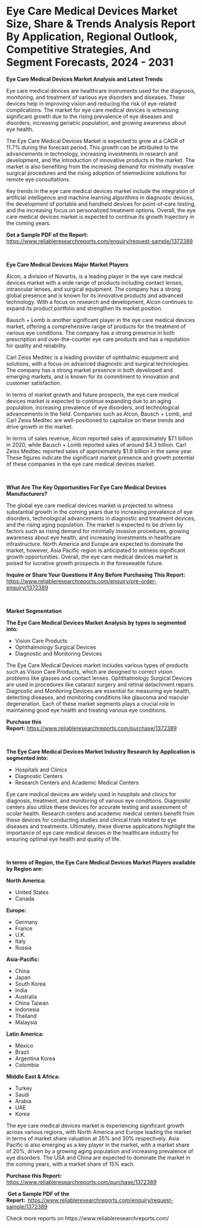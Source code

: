 <p><h1>Eye Care Medical Devices Market Size, Share & Trends Analysis Report By Application, Regional Outlook, Competitive Strategies, And Segment Forecasts, 2024 - 2031</h1></p><p><strong>Eye Care Medical Devices Market Analysis and Latest Trends</strong></p>
<p><p>Eye care medical devices are healthcare instruments used for the diagnosis, monitoring, and treatment of various eye disorders and diseases. These devices help in improving vision and reducing the risk of eye-related complications. The market for eye care medical devices is witnessing significant growth due to the rising prevalence of eye diseases and disorders, increasing geriatric population, and growing awareness about eye health.</p><p>The Eye Care Medical Devices Market is expected to grow at a CAGR of 11.7% during the forecast period. This growth can be attributed to the advancements in technology, increasing investments in research and development, and the introduction of innovative products in the market. The market is also benefiting from the increasing demand for minimally invasive surgical procedures and the rising adoption of telemedicine solutions for remote eye consultations.</p><p>Key trends in the eye care medical devices market include the integration of artificial intelligence and machine learning algorithms in diagnostic devices, the development of portable and handheld devices for point-of-care testing, and the increasing focus on personalized treatment options. Overall, the eye care medical devices market is expected to continue its growth trajectory in the coming years.</p></p>
<p><strong>Get a Sample PDF of the Report:&nbsp;</strong> <a href="https://www.reliableresearchreports.com/enquiry/request-sample/1372389">https://www.reliableresearchreports.com/enquiry/request-sample/1372389</a></p>
<p>&nbsp;</p>
<p><strong>Eye Care Medical Devices Major Market Players</strong></p>
<p><p>Alcon, a division of Novartis, is a leading player in the eye care medical devices market with a wide range of products including contact lenses, intraocular lenses, and surgical equipment. The company has a strong global presence and is known for its innovative products and advanced technology. With a focus on research and development, Alcon continues to expand its product portfolio and strengthen its market position.</p><p>Bausch + Lomb is another significant player in the eye care medical devices market, offering a comprehensive range of products for the treatment of various eye conditions. The company has a strong presence in both prescription and over-the-counter eye care products and has a reputation for quality and reliability.</p><p>Carl Zeiss Meditec is a leading provider of ophthalmic equipment and solutions, with a focus on advanced diagnostic and surgical technologies. The company has a strong market presence in both developed and emerging markets, and is known for its commitment to innovation and customer satisfaction.</p><p>In terms of market growth and future prospects, the eye care medical devices market is expected to continue expanding due to an aging population, increasing prevalence of eye disorders, and technological advancements in the field. Companies such as Alcon, Bausch + Lomb, and Carl Zeiss Meditec are well-positioned to capitalize on these trends and drive growth in the market.</p><p>In terms of sales revenue, Alcon reported sales of approximately $7.1 billion in 2020, while Bausch + Lomb reported sales of around $4.3 billion. Carl Zeiss Meditec reported sales of approximately $1.6 billion in the same year. These figures indicate the significant market presence and growth potential of these companies in the eye care medical devices market.</p></p>
<p>&nbsp;</p>
<p><strong>What Are The Key Opportunities For Eye Care Medical Devices Manufacturers?</strong></p>
<p><p>The global eye care medical devices market is projected to witness substantial growth in the coming years due to increasing prevalence of eye disorders, technological advancements in diagnostic and treatment devices, and the rising aging population. The market is expected to be driven by factors such as rising demand for minimally invasive procedures, growing awareness about eye health, and increasing investments in healthcare infrastructure. North America and Europe are expected to dominate the market, however, Asia Pacific region is anticipated to witness significant growth opportunities. Overall, the eye care medical devices market is poised for lucrative growth prospects in the foreseeable future.</p></p>
<p><strong>Inquire or Share Your Questions If Any Before Purchasing This Report:</strong> <a href="https://www.reliableresearchreports.com/enquiry/pre-order-enquiry/1372389">https://www.reliableresearchreports.com/enquiry/pre-order-enquiry/1372389</a></p>
<p>&nbsp;</p>
<p><strong>Market Segmentation</strong></p>
<p><strong>The Eye Care Medical Devices Market Analysis by types is segmented into:</strong></p>
<p><ul><li>Vision Care Products</li><li>Ophthalmology Surgical Devices</li><li>Diagnostic and Monitoring Devices</li></ul></p>
<p><p>The Eye Care Medical Devices market includes various types of products such as Vision Care Products, which are designed to correct vision problems like glasses and contact lenses. Ophthalmology Surgical Devices are used in procedures like cataract surgery and retinal detachment repairs. Diagnostic and Monitoring Devices are essential for measuring eye health, detecting diseases, and monitoring conditions like glaucoma and macular degeneration. Each of these market segments plays a crucial role in maintaining good eye health and treating various eye conditions.</p></p>
<p><strong>Purchase this Report:&nbsp;</strong><a href="https://www.reliableresearchreports.com/purchase/1372389">https://www.reliableresearchreports.com/purchase/1372389</a></p>
<p>&nbsp;</p>
<p><strong>The Eye Care Medical Devices Market Industry Research by Application is segmented into:</strong></p>
<p><ul><li>Hospitals and Clinics</li><li>Diagnostic Centers</li><li>Research Centers and Academic Medical Centers</li></ul></p>
<p><p>Eye care medical devices are widely used in hospitals and clinics for diagnosis, treatment, and monitoring of various eye conditions. Diagnostic centers also utilize these devices for accurate testing and assessment of ocular health. Research centers and academic medical centers benefit from these devices for conducting studies and clinical trials related to eye diseases and treatments. Ultimately, these diverse applications highlight the importance of eye care medical devices in the healthcare industry for ensuring optimal eye health and quality of life.</p></p>
<p>&nbsp;</p>
<p><strong>In terms of Region, the Eye Care Medical Devices Market Players available by Region are:</strong></p>
<p>
    <p> <strong> North America: </strong>
        <ul>
            <li>United States</li>
            <li>Canada</li>
        </ul>
        </p> 
    <p> <strong> Europe: </strong>
        <ul>
            <li>Germany</li>
            <li>France</li>
            <li>U.K.</li>
            <li>Italy</li>
            <li>Russia</li>
        </ul>
        </p> 
    <p> <strong> Asia-Pacific: </strong>
        <ul>
            <li>China</li>
            <li>Japan</li>
            <li>South Korea</li>
            <li>India</li>
            <li>Australia</li>
            <li>China Taiwan</li>
            <li>Indonesia</li>
            <li>Thailand</li>
            <li>Malaysia</li>
        </ul>
        </p> 
    <p> <strong> Latin America: </strong>
        <ul>
            <li>Mexico</li>
            <li>Brazil</li>
            <li>Argentina Korea</li>
            <li>Colombia</li>
        </ul>
        </p> 
    <p> <strong> Middle East & Africa: </strong>
        <ul>
            <li>Turkey</li>
            <li>Saudi</li>
            <li>Arabia</li>
            <li>UAE</li>
            <li>Korea</li>
        </ul>
    </p>
    </p>
<p><p>The eye care medical devices market is experiencing significant growth across various regions, with North America and Europe leading the market in terms of market share valuation at 35% and 30% respectively. Asia Pacific is also emerging as a key player in the market, with a market share of 20%, driven by a growing aging population and increasing prevalence of eye disorders. The USA and China are expected to dominate the market in the coming years, with a market share of 15% each.</p></p>
<p><strong>Purchase this Report: </strong><a href="https://www.reliableresearchreports.com/purchase/1372389">https://www.reliableresearchreports.com/purchase/1372389</a></p>
<p>&nbsp;<strong>Get a Sample PDF of the Report:&nbsp;&nbsp;</strong><a href="https://www.reliableresearchreports.com/enquiry/request-sample/1372389">https://www.reliableresearchreports.com/enquiry/request-sample/1372389</a></p>
<p><strong></strong></p>
<p>Check more reports on https://www.reliableresearchreports.com/</p>